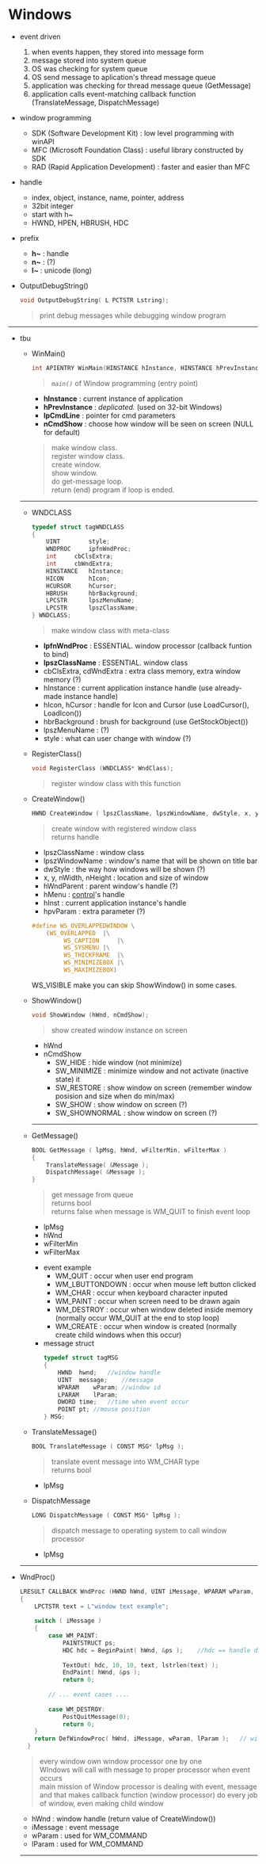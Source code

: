 # Windows

- event driven
  1. when events happen, they stored into message form
  2. message stored into system queue
  3. OS was checking for system queue
  4. OS send message to aplication's thread message queue
  5. application was checking for thread message queue (GetMessage)
  6. application calls event-matching callback function (TranslateMessage, DispatchMessage)

- window programming
  - SDK (Software Development Kit) : low level programming with winAPI
  - MFC (Microsoft Foundation Class) : useful library constructed by SDK
  - RAD (Rapid Application Development) : faster and easier than MFC

- handle
  - index, object, instance, name, pointer, address
  - 32bit integer
  - start with h~
  - HWND, HPEN, HBRUSH, HDC

- prefix
  - **h~** : handle
  - **n~** : (?)
  - **l~** : unicode (long)

- OutputDebugString()
  ```C
  void OutputDebugString( L	PCTSTR Lstring);
  ```
  > print debug messages while debugging window program

 - - - - - - - - - - - - - - - - - - - - - - - - - - - - - - - - - - - - - - - - - - - - - - - - - - - - - - - - - - - - 
- tbu
  - WinMain()
    ```C
    int APIENTRY WinMain(HINSTANCE hInstance, HINSTANCE hPrevInstance, LPSTR lpszCmdParam, int nCmdShow);
    ```
    > _`main()`_ of Window programming (entry point)    
    - **hInstance** : current instance of application
    - **hPrevInstance** : _deplicated._ (used on 32-bit Windows)
    - **lpCmdLine** : pointer for cmd parameters
    - **nCmdShow** : choose how window will be seen on screen (NULL for default)
            
    > make window class.    
    > register window class.    
    > create window.    
    > show window.    
    > do get-message loop.    
    > return (end) program if loop is ended.    
    
   - - - - - - - - - - - - - - - - - - - - - - - - - - - - - - - - - - - - - - - - - - - - - - - - - - - - - - - - - - - - 
  
  - WNDCLASS
    ```C
    typedef struct tagWNDCLASS
    {
        UINT		style;
        WNDPROC		ipfnWndProc;
        int		cbClsExtra;
        int		cbWndExtra;
        HINSTANCE	hInstance;
        HICON		hIcon;
        HCURSOR		hCursor;
        HBRUSH		hbrBackground;
        LPCSTR		lpszMenuName;
        LPCSTR		lpszClassName;
    } WNDCLASS;
    ```
    > make window class with meta-class
    - **lpfnWndProc** : ESSENTIAL. window processor (callback funtion to bind)
    - **lpszClassName** : ESSENTIAL. window class
    - cbClsExtra, cdWndExtra : extra class memory, extra window memory (?)
    - hInstance : current application instance handle (use already-made instance handle)
    - hIcon, hCursor : handle for Icon and Cursor (use LoadCursor(), LoadIcon())
    - hbrBackground : brush for background (use GetStockObject())
    - lpszMenuName : (?)
    - style : what can user change with window (?)
        
        
  - RegisterClass()
    ```C
    void RegisterClass (WNDCLASS* WndClass);
    ```
    > register window class with this function
      
      
  - CreateWindow()
    ```C
    HWND CreateWindow ( lpszClassName, lpszWindowName, dwStyle, x, y, nWidth, nHeight, hWndParent, hMenu. hInst, lpvParam );
    ```
    > create window with registered window class    
    > returns handle    
    - lpszClassName : window class
    - lpszWindowName : window's name that will be shown on title bar
    - dwStyle : the way how windows will be shown (?)
    - x, y, nWidth, nHeight : location and size of window
    - hWndParent : parent window's handle (?)
    - hMenu : [control](control.html)'s handle
    - hInst : current application instance's handle
    - hpvParam : extra parameter (?)
    >     
    ```C
    #define WS_OVERLAPPEDWINDOW \
    	(WS_OVERLAPPED 	|\
    		 WS_CAPTION 	|\
    		 WS_SYSMENU	|\
    		 WS_THICKFRAME	|\
    		 WS_MINIMIZEBOX	|\
    		 WS_MAXIMIZEBOX)
    ```
    WS_VISIBLE make you can skip ShowWindow() in some cases.
        
        
  - ShowWindow()
    ```C
    void ShowWindow (hWnd, nCmdShow);
    ```
    > show created window instance on screen
    - hWnd
    - nCmdShow
      - SW_HIDE : hide window (not minimize)
      - SW_MINIMIZE : minimize window and not activate (inactive state) it
      - SW_RESTORE : show window on screen (remember window posision and size when do min/max)
      - SW_SHOW : show window on screen (?)
      - SW_SHOWNORMAL : show window on screen (?)
        
     - - - - - - - - - - - - - - - - - - - - - - - - - - - - - - - - - - - - - - - - - - - - - - - - - - - - - - - - - - - - 
  
  - GetMessage()
    ```C
    BOOL GetMessage ( lpMsg, hWnd, wFilterMin, wFilterMax )
    {
        TranslateMessage( &Message );
        DispatchMessage( &Message );
    }
    ```
    > get message from queue    
    > returns bool    
    > returns false when message is WM_QUIT to finish event loop
    - lpMsg
    - hWnd
    - wFilterMin
    - wFilterMax
    >
    - event example
      - WM_QUIT : occur when user end program
      - WM_LBUTTONDOWN : occur when mouse left button clicked
      - WM_CHAR : occur when keyboard character inputed
      - WM_PAINT : occur when screen need to be drawn again
      - WM_DESTROY : occur when window deleted inside memory (normally occur WM_QUIT at the end to stop loop)
      - WM_CREATE : occur when window is created (normally create child windows when this occur)
    - message struct
      ```C
      typedef struct tagMSG
      {
          HWND	hwnd;	//window handle
          UINT	message;	//message
          WPARAM	wParam;	//window id
          LPARAM	lParam;	
          DWORD	time;	//time when event occur
          POINT	pt;	//mouse position
      } MSG;
      ```
       
      
  - TranslateMessage()
    ```C
    BOOL TranslateMessage ( CONST MSG* lpMsg );
    ```
    > translate event message into WM_CHAR type    
    > returns bool
    - lpMsg
      
      
  - DispatchMessage
    ```C
    LONG DispatchMessage ( CONST MSG* lpMsg );
    ```
    > dispatch message to operating system to call window processor    
    > 
    - lpMsg
      
   - - - - - - - - - - - - - - - - - - - - - - - - - - - - - - - - - - - - - - - - - - - - - - - - - - - - - - - - - - - - 
    
- WndProc()
  ```C
  LRESULT CALLBACK WndProc (HWND hWnd, UINT iMessage, WPARAM wParam, LPARAM lParam)
  {
      LPCTSTR text = L"window text example";
      
      switch ( iMessage )
      {
          case WM_PAINT:
              PAINTSTRUCT ps;
              HDC hdc = BeginPaint( hWnd, &ps );	//hdc == handle device context
              
              TextOut( hdc, 10, 10, text, lstrlen(text) );
              EndPaint( hWnd, &ps );
              return 0;
          
          // ... event cases ....
          
          case WM_DESTROY:
              PostQuitMessage(0);
              return 0;
      }
      return DefWindowProc( hWnd, iMessage, wParam, lParam );	// windows-default event processing
    }
  ```
  > every window own window processor one by one    
  > WIndows will call with message to proper processor when event occurs    
  > main mission of Window processor is dealing with event, message    
  > and that makes callback function (window processor) do every job of window, even making child window    
  - hWnd : window handle (return value of CreateWindow())
  - iMessage : event message
  - wParam : used for WM_COMMAND
  - lParam : used for WM_COMMAND
  
  - - - - - - - - - - - - - - - - - - - - - - - - - - - - - - - - - - - - - - - - - - - - - - - - - - - - - - - - - - - - 
  
<!--
- example
  ```C
  WNDCLASS WndClass;
  hWnd = CreateWindow(IpsClass, )
  ShowWindow(hWnd, nCmdShow);

  while(GetMessage(&Message, 0, 0 ,0))	//search for message and call callback functions
  ```
-->